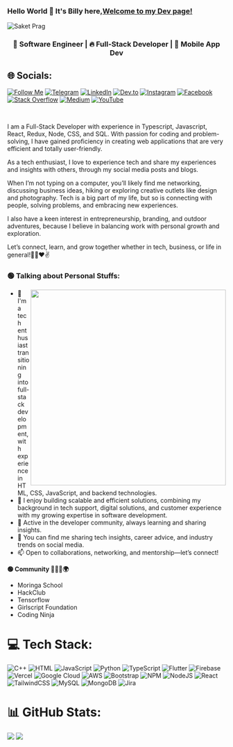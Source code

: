 ### Hello World 👋 It's Billy here,[Welcome to my Dev page!](https://blyator.github.io/blyator/)

<p align="left"> <img src="https://komarev.com/ghpvc/?username=sakigo9&label=Profile%20views&color=0e75b6&style=flat" alt="Saket Prag" /> </p>

<h3 align="center">🚀 Software Engineer | 🔥 Full-Stack Developer | 📲 Mobile App Dev</h3>


## 🌐 Socials:
[![Follow Me](https://img.shields.io/badge/Follow%20Me-1DA1F2?logo=x&logoColor=white&style=for-the-badge)](https://x.com/viper_droid) 
[![Telegram](https://img.shields.io/badge/Telegram-26A5E4?logo=telegram&logoColor=white&style=for-the-badge)](https://t.me/viperdroided) 
[![LinkedIn](https://img.shields.io/badge/LinkedIn-0077B5?logo=linkedin&logoColor=white&style=for-the-badge)](https://www.linkedin.com/in/billyyator) 
[![Dev.to](https://img.shields.io/badge/Dev.to-FFDD57?logo=devdotto&logoColor=black&style=for-the-badge)](https://dev.to/billy_yator) 
[![Instagram](https://img.shields.io/badge/Instagram-E4405F?logo=instagram&logoColor=white&style=for-the-badge)](https://www.instagram.com/viper_droided) 
[![Facebook](https://img.shields.io/badge/Facebook-1877F2?logo=facebook&logoColor=white&style=for-the-badge)](https://x.com/viper_droid) 
[![Stack Overflow](https://img.shields.io/badge/Stack%20Overflow-FE7A16?logo=stackoverflow&logoColor=white&style=for-the-badge)](https://x.com/viper_droid) 
[![Medium](https://img.shields.io/badge/Medium-02D57F?logo=medium&logoColor=white&style=for-the-badge)](https://x.com/viper_droid) 
[![YouTube](https://img.shields.io/badge/YouTube-FF0000?logo=youtube&logoColor=white&style=for-the-badge)](https://www.youtube.com/@blyator)




<br />

I am a Full-Stack Developer with experience in Typescript, Javascript, React, Redux, Node, CSS, and SQL. With passion for coding and problem-solving, I have gained proficiency in creating web applications that are very efficient and totally user-friendly.

As a tech enthusiast, I love to experience tech and share my experiences and insights with others, through my social media posts and blogs.

When I’m not typing on a computer, you’ll likely find me networking, discussing business ideas, hiking or exploring creative outlets like design and photography. Tech is a big part of my life, but so is connecting with people, solving problems, and embracing new experiences.

I also have a keen interest in entrepreneurship, branding, and outdoor adventures, because I believe in balancing work with personal growth and exploration.

Let’s connect, learn, and grow together whether in tech, business, or life in general!🚀🔥❤✌


<h3 align="left">🟢 Talking about Personal Stuffs:</h3>

<img src="https://media.giphy.com/media/xT9IgzoKnwFNmISR8I/giphy.gif" width="450" align="right">

<ul>
  <li>🔭 I'm a tech enthusiast transitioning into full-stack development, with experience in HTML, CSS, JavaScript, and backend technologies.</li>
  <li>🌱 I enjoy building scalable and efficient solutions, combining my background in tech support, digital solutions, and customer experience with my growing expertise in software development.</li>
  <li>👯 Active in the developer community, always learning and sharing insights.</li>
  <li>💬 You can find me sharing tech insights, career advice, and industry trends on social media.</li>
  <li>📫 Open to collaborations, networking, and mentorship—let’s connect!</li>
</ul>





**🟢 Community 👥👨‍💻🌍**
- Moringa School
- HackClub 
- Tensorflow 
- Girlscript Foundation
- Coding Ninja

# 💻 Tech Stack:
![C++](https://img.shields.io/badge/c++-%2300599C.svg?style=for-the-badge&logo=c%2B%2B&logoColor=white) 
![HTML](https://img.shields.io/badge/HTML-%23E34F26.svg?style=for-the-badge&logo=html5&logoColor=white) 
![JavaScript](https://img.shields.io/badge/javascript-%23323330.svg?style=for-the-badge&logo=javascript&logoColor=%23F7DF1E) 
![Python](https://img.shields.io/badge/python-3670A0?style=for-the-badge&logo=python&logoColor=ffdd54) 
![TypeScript](https://img.shields.io/badge/typescript-%23007ACC.svg?style=for-the-badge&logo=typescript&logoColor=white) 
![Flutter](https://img.shields.io/badge/Flutter-%2302569B.svg?style=for-the-badge&logo=flutter&logoColor=white) 
![Firebase](https://img.shields.io/badge/firebase-%23039BE5.svg?style=for-the-badge&logo=firebase) 
![Vercel](https://img.shields.io/badge/vercel-%23000000.svg?style=for-the-badge&logo=vercel&logoColor=white) 
![Google Cloud](https://img.shields.io/badge/Google%20Cloud-%234285F4.svg?style=for-the-badge&logo=google-cloud&logoColor=white) 
![AWS](https://img.shields.io/badge/AWS-%23FF9900.svg?style=for-the-badge&logo=amazon-aws&logoColor=white) 
![Bootstrap](https://img.shields.io/badge/bootstrap-%23563D7C.svg?style=for-the-badge&logo=bootstrap&logoColor=white) 
![NPM](https://img.shields.io/badge/NPM-%23000000.svg?style=for-the-badge&logo=npm&logoColor=white) 
![NodeJS](https://img.shields.io/badge/node.js-6DA55F?style=for-the-badge&logo=node.js&logoColor=white) 
![React](https://img.shields.io/badge/react-%2320232a.svg?style=for-the-badge&logo=react&logoColor=%2361DAFB) 
![TailwindCSS](https://img.shields.io/badge/tailwindcss-%2338B2AC.svg?style=for-the-badge&logo=tailwind-css&logoColor=white) 
![MySQL](https://img.shields.io/badge/mysql-%2300f.svg?style=for-the-badge&logo=mysql&logoColor=white) 
![MongoDB](https://img.shields.io/badge/MongoDB-%234ea94b.svg?style=for-the-badge&logo=mongodb&logoColor=white) 
![Jira](https://img.shields.io/badge/jira-%230A0FFF.svg?style=for-the-badge&logo=jira&logoColor=white)




# 📊 GitHub Stats:
![](https://github-readme-stats.vercel.app/api?username=blyator&theme=dark&hide_border=false&include_all_commits=false&count_private=false)
![](https://github-readme-streak-stats.herokuapp.com/?user=blyator&theme=dark&hide_border=false)<br/>  

